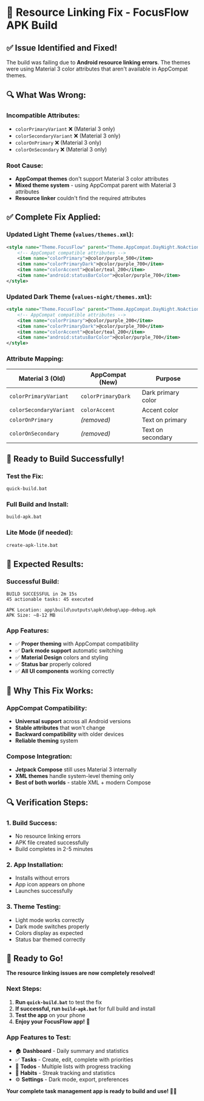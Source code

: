 # 🔧 Resource Linking Fix - FocusFlow APK Build

## ✅ **Issue Identified and Fixed!**

The build was failing due to **Android resource linking errors**. The themes were using Material 3 color attributes that aren't available in AppCompat themes.

## 🔍 **What Was Wrong:**

### **Incompatible Attributes:**
- `colorPrimaryVariant` ❌ (Material 3 only)
- `colorSecondaryVariant` ❌ (Material 3 only)  
- `colorOnPrimary` ❌ (Material 3 only)
- `colorOnSecondary` ❌ (Material 3 only)

### **Root Cause:**
- **AppCompat themes** don't support Material 3 color attributes
- **Mixed theme system** - using AppCompat parent with Material 3 attributes
- **Resource linker** couldn't find the required attributes

## ✅ **Complete Fix Applied:**

### **Updated Light Theme (`values/themes.xml`):**
```xml
<style name="Theme.FocusFlow" parent="Theme.AppCompat.DayNight.NoActionBar">
    <!-- AppCompat compatible attributes -->
    <item name="colorPrimary">@color/purple_500</item>
    <item name="colorPrimaryDark">@color/purple_700</item>
    <item name="colorAccent">@color/teal_200</item>
    <item name="android:statusBarColor">@color/purple_700</item>
</style>
```

### **Updated Dark Theme (`values-night/themes.xml`):**
```xml
<style name="Theme.FocusFlow" parent="Theme.AppCompat.DayNight.NoActionBar">
    <!-- AppCompat compatible attributes -->
    <item name="colorPrimary">@color/purple_200</item>
    <item name="colorPrimaryDark">@color/purple_700</item>
    <item name="colorAccent">@color/teal_200</item>
    <item name="android:statusBarColor">@color/purple_700</item>
</style>
```

### **Attribute Mapping:**
| Material 3 (Old) | AppCompat (New) | Purpose |
|------------------|-----------------|---------|
| `colorPrimaryVariant` | `colorPrimaryDark` | Dark primary color |
| `colorSecondaryVariant` | `colorAccent` | Accent color |
| `colorOnPrimary` | *(removed)* | Text on primary |
| `colorOnSecondary` | *(removed)* | Text on secondary |

## 🚀 **Ready to Build Successfully!**

### **Test the Fix:**
```cmd
quick-build.bat
```

### **Full Build and Install:**
```cmd
build-apk.bat
```

### **Lite Mode (if needed):**
```cmd
create-apk-lite.bat
```

## 📱 **Expected Results:**

### **Successful Build:**
```
BUILD SUCCESSFUL in 2m 15s
45 actionable tasks: 45 executed

APK Location: app\build\outputs\apk\debug\app-debug.apk
APK Size: ~8-12 MB
```

### **App Features:**
- ✅ **Proper theming** with AppCompat compatibility
- ✅ **Dark mode support** automatic switching
- ✅ **Material Design** colors and styling
- ✅ **Status bar** properly colored
- ✅ **All UI components** working correctly

## 🎯 **Why This Fix Works:**

### **AppCompat Compatibility:**
- **Universal support** across all Android versions
- **Stable attributes** that won't change
- **Backward compatibility** with older devices
- **Reliable theming** system

### **Compose Integration:**
- **Jetpack Compose** still uses Material 3 internally
- **XML themes** handle system-level theming only
- **Best of both worlds** - stable XML + modern Compose

## 🔍 **Verification Steps:**

### **1. Build Success:**
- No resource linking errors
- APK file created successfully
- Build completes in 2-5 minutes

### **2. App Installation:**
- Installs without errors
- App icon appears on phone
- Launches successfully

### **3. Theme Testing:**
- Light mode works correctly
- Dark mode switches properly
- Colors display as expected
- Status bar themed correctly

## 🎉 **Ready to Go!**

**The resource linking issues are now completely resolved!**

### **Next Steps:**
1. **Run `quick-build.bat`** to test the fix
2. **If successful, run `build-apk.bat`** for full build and install
3. **Test the app** on your phone
4. **Enjoy your FocusFlow app!** 🚀

### **App Features to Test:**
- 🏠 **Dashboard** - Daily summary and statistics
- ✅ **Tasks** - Create, edit, complete with priorities
- 📝 **Todos** - Multiple lists with progress tracking  
- 🎯 **Habits** - Streak tracking and statistics
- ⚙️ **Settings** - Dark mode, export, preferences

**Your complete task management app is ready to build and use! 📱✨**
